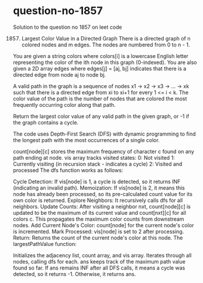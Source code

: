 # question-no-1857
Solution to the question no 1857 on leet code 

1857. Largest Color Value in a Directed Graph
There is a directed graph of n colored nodes and m edges. The nodes are numbered from 0 to n - 1.

You are given a string colors where colors[i] is a lowercase English letter representing the color of the ith node in this graph (0-indexed). You are also given a 2D array edges where edges[j] = [aj, bj] indicates that there is a directed edge from node aj to node bj.

A valid path in the graph is a sequence of nodes x1 -> x2 -> x3 -> ... -> xk such that there is a directed edge from xi to xi+1 for every 1 <= i < k. The color value of the path is the number of nodes that are colored the most frequently occurring color along that path.

Return the largest color value of any valid path in the given graph, or -1 if the graph contains a cycle.

The code uses Depth-First Search (DFS) with dynamic programming to find the longest path with the most occurrences of a single color.

count[node][c] stores the maximum frequency of character c found on any path ending at node.
vis array tracks visited states:
0: Not visited
1: Currently visiting (in recursion stack - indicates a cycle)
2: Visited and processed
The dfs function works as follows:

Cycle Detection: If vis[node] is 1, a cycle is detected, so it returns INF (indicating an invalid path).
Memoization: If vis[node] is 2, it means this node has already been processed, so its pre-calculated count value for its own color is returned.
Explore Neighbors: It recursively calls dfs for all neighbors.
Update Counts: After visiting a neighbor nxt, count[node][c] is updated to be the maximum of its current value and count[nxt][c] for all colors c. This propagates the maximum color counts from downstream nodes.
Add Current Node's Color: count[node] for the current node's color is incremented.
Mark Processed: vis[node] is set to 2 after processing.
Return: Returns the count of the current node's color at this node.
The largestPathValue function:

Initializes the adjacency list, count array, and vis array.
Iterates through all nodes, calling dfs for each.
ans keeps track of the maximum path value found so far.
If ans remains INF after all DFS calls, it means a cycle was detected, so it returns -1. Otherwise, it returns ans.
